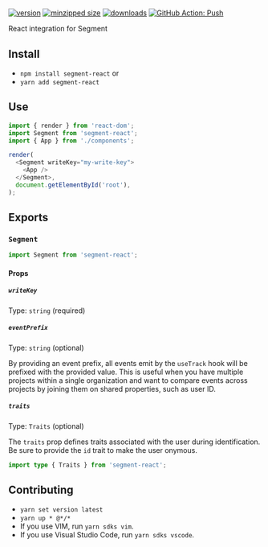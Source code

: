 # <Segment />

[![version](https://img.shields.io/npm/v/segment-react.svg)](https://www.npmjs.com/package/segment-react)
[![minzipped size](https://img.shields.io/bundlephobia/minzip/segment-react.svg)](https://www.npmjs.com/package/segment-react)
[![downloads](https://img.shields.io/npm/dt/segment-react.svg)](https://www.npmjs.com/package/segment-react)
[![GitHub Action: Push](https://github.com/CharlesStover/segment-react/actions/workflows/push.yml/badge.svg)](https://github.com/CharlesStover/segment-react/actions/workflows/push.yml)

React integration for Segment

## Install

- `npm install segment-react` or
- `yarn add segment-react`

## Use

```javascript
import { render } from 'react-dom';
import Segment from 'segment-react';
import { App } from './components';

render(
  <Segment writeKey="my-write-key">
    <App />
  </Segment>,
  document.getElementById('root'),
);
```

## Exports

### `Segment`

```javascript
import Segment from 'segment-react';
```

#### Props

##### `writeKey`

Type: `string` (required)

##### `eventPrefix`

Type: `string` (optional)

By providing an event prefix, all events emit by the `useTrack` hook will be
prefixed with the provided value. This is useful when you have multiple projects
within a single organization and want to compare events across projects by
joining them on shared properties, such as user ID.

##### `traits`

Type: `Traits` (optional)

The `traits` prop defines traits associated with the user during identification.
Be sure to provide the `id` trait to make the user onymous.

```typescript
import type { Traits } from 'segment-react';
```

## Contributing

- `yarn set version latest`
- `yarn up * @*/*`
- If you use VIM, run `yarn sdks vim`.
- If you use Visual Studio Code, run `yarn sdks vscode`.
